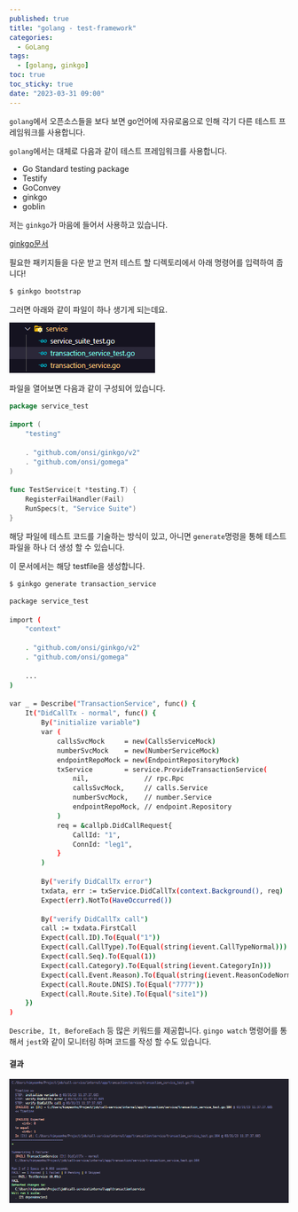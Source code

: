 ```yaml
---
published: true
title: "golang - test-framework"
categories:
  - GoLang
tags:
  - [golang, ginkgo]
toc: true
toc_sticky: true
date: "2023-03-31 09:00"
---
```


`golang`에서 오픈소스들을 보다 보면 go언어에 자유로움으로 인해 각기 다른 테스트 프레임워크를 사용합니다. 

`golang`에서는 대체로 다음과 같이 테스트 프레임워크를 사용합니다.

* Go Standard testing package
* Testify
* GoConvey
* ginkgo
* goblin

저는  `ginkgo`가 마음에 들어서 사용하고 있습니다.

[ginkgo문서](https://onsi.github.io/ginkgo/)

필요한 패키지들을 다운 받고 먼저 테스트 할 디렉토리에서 아래 명령어를 입력하여 줍니다!

```bash
$ ginkgo bootstrap
```

그러면 아래와 같이 파일이 하나 생기게 되는데요.

![image-20230331102117627](../../../assets/images/posts/2023-03-31-post-golang-test-framework/image-20230331102117627.png)

파일을 열어보면 다음과 같이 구성되어 있습니다.

```go
package service_test

import (
	"testing"

	. "github.com/onsi/ginkgo/v2"
	. "github.com/onsi/gomega"
)

func TestService(t *testing.T) {
	RegisterFailHandler(Fail)
	RunSpecs(t, "Service Suite")
}
```

해당 파일에 테스트 코드를 기술하는 방식이 있고, 아니면 `generate`명령을 통해 테스트 파일을 하나 더 생성 할 수 있습니다.

이 문서에서는 해당 testfile을 생성합니다.

```bash
$ ginkgo generate transaction_service
```

```bash
package service_test

import (
	"context"

	. "github.com/onsi/ginkgo/v2"
	. "github.com/onsi/gomega"
	
	...
)

var _ = Describe("TransactionService", func() {
	It("DidCallTx - normal", func() {
		By("initialize variable")
		var (
			callsSvcMock     = new(CallsServiceMock)
			numberSvcMock    = new(NumberServiceMock)
			endpointRepoMock = new(EndpointRepositoryMock)
			txService        = service.ProvideTransactionService(
				nil,              // rpc.Rpc
				callsSvcMock,     // calls.Service
				numberSvcMock,    // number.Service
				endpointRepoMock, // endpoint.Repository
			)
			req = &callpb.DidCallRequest{
				CallId: "1",
				ConnId: "leg1",
			}
		)

		By("verify DidCallTx error")
		txdata, err := txService.DidCallTx(context.Background(), req)
		Expect(err).NotTo(HaveOccurred())

		By("verify DidCallTx call")
		call := txdata.FirstCall
		Expect(call.ID).To(Equal("1"))
		Expect(call.CallType).To(Equal(string(ievent.CallTypeNormal)))
		Expect(call.Seq).To(Equal(1))
		Expect(call.Category).To(Equal(string(ievent.CategoryIn)))
		Expect(call.Event.Reason).To(Equal(string(ievent.ReasonCodeNormal)))
		Expect(call.Route.DNIS).To(Equal("7777"))
		Expect(call.Route.Site).To(Equal("site1"))
	})
)
```

`Describe, It, BeforeEach` 등 많은 키워드를 제공합니다.  `gingo watch` 명령어를 통해서 `jest`와 같이 모니터링 하며 코드를 작성 할 수도 있습니다.

#### 결과

![image-20230331113807415](../../../assets/images/posts/2023-03-31-post-golang-test-framework/image-20230331113807415.png)
